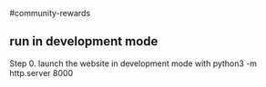 #community-rewards

## run in development mode

Step 0. launch the website in development mode with python3 -m http.server 8000
